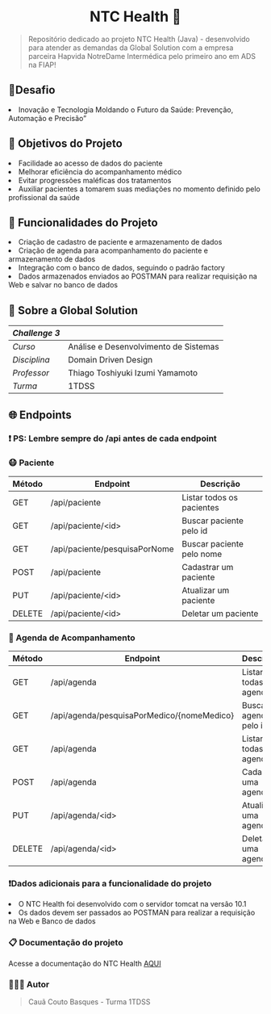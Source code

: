 <h1 align="center">
<br>NTC Health 💊
</h1>

> Repositório dedicado ao projeto NTC Health (Java) - desenvolvido para atender as demandas da Global Solution com a empresa parceira Hapvida NotreDame Intermédica pelo primeiro ano em ADS na FIAP!

<h2>📝Desafio</h2>
<li>Inovação e Tecnologia Moldando o Futuro da Saúde: Prevenção, Automação e Precisão”</li>

<h2 name="objetivo">🎯 Objetivos do Projeto</h2>
<li>Facilidade ao acesso de dados do paciente</li>
<li>Melhorar eficiência do acompanhamento médico</li>
<li>Evitar progressões maléficas dos tratamentos</li>
<li>Auxiliar pacientes a tomarem suas mediações no momento definido pelo profissional da saúde</li>

<h2>🤖 Funcionalidades do Projeto</h2>
 <li>Criação de cadastro de paciente e armazenamento de dados</li> 
 <li>Criação de agenda para acompanhamento do paciente e armazenamento de dados</li> 
 <li>Integração com o banco de dados, seguindo o padrão factory</li> 
 <li>Dados armazenados enviados ao POSTMAN para realizar requisição na Web e salvar no banco de dados</li> 
   
<h2>📖 Sobre a Global Solution</h2>

| _Challenge 3_ |                                       |
| ------------- | ------------------------------------- |
| _Curso_       | Análise e Desenvolvimento de Sistemas |
| _Disciplina_  | Domain Driven Design                  |
| _Professor_   | Thiago Toshiyuki Izumi Yamamoto       |
| _Turma_       | 1TDSS                                 |

<h2 name="endpoints">🌐 Endpoints</h2>

### ❗ PS: Lembre sempre do /api antes de cada endpoint

### 😷 Paciente

| Método | Endpoint                      | Descrição                 |
| ------ | ----------------------------- | --------------------------|
| GET    | /api/paciente                 | Listar todos os pacientes |
| GET    | /api/paciente/&lt;id&gt;      | Buscar paciente pelo id   |
| GET    | /api/paciente/pesquisaPorNome | Buscar paciente pelo nome |
| POST   | /api/paciente                 | Cadastrar um paciente     |
| PUT    | /api/paciente/&lt;id&gt;      | Atualizar um paciente     |
| DELETE | /api/paciente/&lt;id&gt;      | Deletar um paciente       |

### 📃 Agenda de Acompanhamento
| Método | Endpoint                                        | Descrição               |
| ------ | ------------------------------------------------| ------------------------|
| GET    | /api/agenda                                     | Listar todas as agendas |
| GET    | /api/agenda/pesquisaPorMedico/{nomeMedico}      | Buscar agenda pelo id   |
| GET    | /api/agenda                                     | Listar todas as agendas |
| POST   | /api/agenda                                     | Cadastrar uma agenda    |
| PUT    | /api/agenda/&lt;id&gt;                          | Atualizar uma agenda    |
| DELETE | /api/agenda/&lt;id&gt;                          | Deletar uma agenda      |
   
### ❗️Dados adicionais para a funcionalidade do projeto
<li>O NTC Health foi desenvolvido com o servidor tomcat na versão 10.1</li> 
<li>Os dados devem ser passados ao POSTMAN para realizar a requisição na Web e Banco de dados   </li>
 
### 📋 Documentação do projeto
Acesse a documentação do NTC Health <a href="https://github.com/ccoutob/GlobalSolutionFiap/blob/main/NTC%20HEALTH%20-%20Documenta%C3%A7%C3%A3o.pdf">AQUI</a> 

### 🧑🏻‍💻 Autor 
> Cauã Couto Basques - Turma 1TDSS
